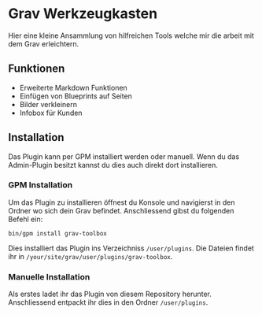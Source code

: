 # Grav Werkzeugkasten
Hier eine kleine Ansammlung von hilfreichen Tools welche mir die arbeit mit dem Grav erleichtern.

## Funktionen
* Erweiterte Markdown Funktionen
* Einfügen von Blueprints auf Seiten
* Bilder verkleinern
* Infobox für Kunden

## Installation
Das Plugin kann per GPM installiert werden oder manuell.
Wenn du das Admin-Plugin besitzt kannst du dies auch direkt dort installieren.

### GPM Installation
Um das Plugin zu installieren öffnest du Konsole und navigierst in den Ordner wo sich dein Grav befindet.
Anschliessend gibst du folgenden Befehl ein:
```
bin/gpm install grav-toolbox
```
Dies installiert das Plugin ins Verzeichniss `/user/plugins`. Die Dateien findet ihr in `/your/site/grav/user/plugins/grav-toolbox`.
### Manuelle Installation
Als erstes ladet ihr das Plugin von diesem Repository herunter. Anschliessend entpackt ihr dies in den Ordner `/user/plugins`. 
